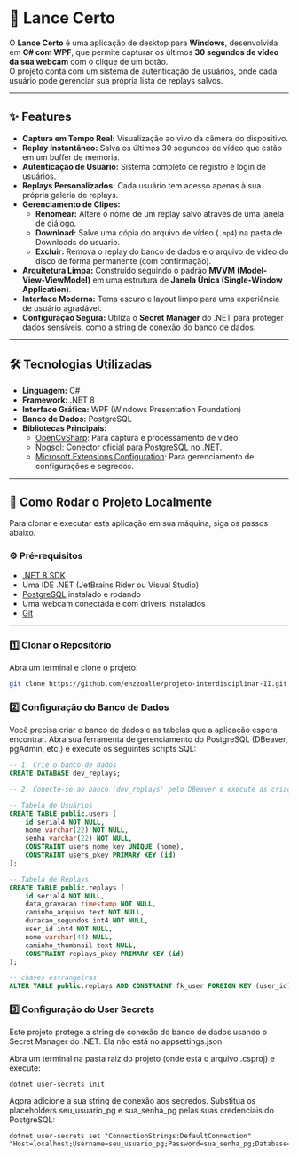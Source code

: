 # 🎥 Lance Certo

O **Lance Certo** é uma aplicação de desktop para **Windows**, desenvolvida em **C# com WPF**, que permite capturar os últimos **30 segundos de vídeo da sua webcam** com o clique de um botão.  
O projeto conta com um sistema de autenticação de usuários, onde cada usuário pode gerenciar sua própria lista de replays salvos.

---

## ✨ Features

- **Captura em Tempo Real:** Visualização ao vivo da câmera do dispositivo.
- **Replay Instantâneo:** Salva os últimos 30 segundos de vídeo que estão em um buffer de memória.
- **Autenticação de Usuário:** Sistema completo de registro e login de usuários.
- **Replays Personalizados:** Cada usuário tem acesso apenas à sua própria galeria de replays.
- **Gerenciamento de Clipes:**
    - **Renomear:** Altere o nome de um replay salvo através de uma janela de diálogo.
    - **Download:** Salve uma cópia do arquivo de vídeo (`.mp4`) na pasta de Downloads do usuário.
    - **Excluir:** Remova o replay do banco de dados e o arquivo de vídeo do disco de forma permanente (com confirmação).
- **Arquitetura Limpa:** Construído seguindo o padrão **MVVM (Model-View-ViewModel)** em uma estrutura de **Janela Única (Single-Window Application)**.
- **Interface Moderna:** Tema escuro e layout limpo para uma experiência de usuário agradável.
- **Configuração Segura:** Utiliza o **Secret Manager** do .NET para proteger dados sensíveis, como a string de conexão do banco de dados.

---

## 🛠️ Tecnologias Utilizadas

- **Linguagem:** C#
- **Framework:** .NET 8
- **Interface Gráfica:** WPF (Windows Presentation Foundation)
- **Banco de Dados:** PostgreSQL
- **Bibliotecas Principais:**
    - [OpenCvSharp](https://github.com/shimat/opencvsharp): Para captura e processamento de vídeo.
    - [Npgsql](https://www.npgsql.org/): Conector oficial para PostgreSQL no .NET.
    - [Microsoft.Extensions.Configuration](https://learn.microsoft.com/en-us/dotnet/core/extensions/configuration): Para gerenciamento de configurações e segredos.

---

## 🚀 Como Rodar o Projeto Localmente

Para clonar e executar esta aplicação em sua máquina, siga os passos abaixo.

### ⚙️ Pré-requisitos

- [.NET 8 SDK](https://dotnet.microsoft.com/download/dotnet/8.0)
- Uma IDE .NET (JetBrains Rider ou Visual Studio)
- [PostgreSQL](https://www.postgresql.org/download/) instalado e rodando
- Uma webcam conectada e com drivers instalados
- [Git](https://git-scm.com/downloads)

---

### 1️⃣ Clonar o Repositório

Abra um terminal e clone o projeto:

```bash
git clone https://github.com/enzzoalle/projeto-interdisciplinar-II.git
```

### 2️⃣ Configuração do Banco de Dados

Você precisa criar o banco de dados e as tabelas que a aplicação espera encontrar.  Abra sua ferramenta de gerenciamento do PostgreSQL (DBeaver, pgAdmin, etc.)
e execute os seguintes scripts SQL:
```sql
-- 1. Crie o banco de dados
CREATE DATABASE dev_replays;

-- 2. Conecte-se ao banco 'dev_replays' pelo DBeaver e execute as criações de tabela abaixo

-- Tabela de Usuários
CREATE TABLE public.users (
    id serial4 NOT NULL,
    nome varchar(22) NOT NULL,
    senha varchar(22) NOT NULL,
    CONSTRAINT users_nome_key UNIQUE (nome),
    CONSTRAINT users_pkey PRIMARY KEY (id)
);

-- Tabela de Replays
CREATE TABLE public.replays (
    id serial4 NOT NULL,
    data_gravacao timestamp NOT NULL,
    caminho_arquivo text NOT NULL,
    duracao_segundos int4 NOT NULL,
    user_id int4 NOT NULL,
    nome varchar(44) NULL,
    caminho_thumbnail text NULL,
    CONSTRAINT replays_pkey PRIMARY KEY (id)
);

-- chaves estrangeiras
ALTER TABLE public.replays ADD CONSTRAINT fk_user FOREIGN KEY (user_id) REFERENCES public.users(id) ON DELETE CASCADE;
```

### 3️⃣ Configuração do User Secrets

Este projeto protege a string de conexão do banco de dados usando o Secret Manager do .NET.
Ela não está no appsettings.json.

Abra um terminal na pasta raiz do projeto (onde está o arquivo .csproj) e execute:
```
dotnet user-secrets init
```

Agora adicione a sua string de conexão aos segredos.
Substitua os placeholders seu_usuario_pg e sua_senha_pg pelas suas credenciais do PostgreSQL:
```
dotnet user-secrets set "ConnectionStrings:DefaultConnection" "Host=localhost;Username=seu_usuario_pg;Password=sua_senha_pg;Database=dev_replays"
```
